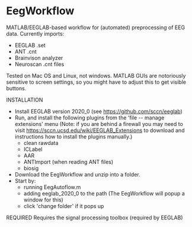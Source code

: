 # EegWorkflow
MATLAB/EEGLAB-based workflow for (automated) preprocessing of EEG data. Currently imports:
- EEGLAB .set
- ANT .cnt
- Brainvison analyzer
- Neuroscan .cnt files

Tested on Mac OS and Linux, not windows. MATLAB GUIs are notoriously sensitive to screen settings, so
you might have to adjust this to get visible buttons.

INSTALLATION
- Install EEGLAB version 2020_0 (see https://github.com/sccn/eeglab)
- Run, and install the following plugins from the 'file -- manage extensions' menu (Note: if you are behind a firewall you may need to visit https://sccn.ucsd.edu/wiki/EEGLAB_Extensions to download and instructions how to install the plugins manually.)
  - clean rawdata
  - ICLabel
  - AAR
  - ANTImport (when reading ANT files)
  - biosig
- Download the EegWorkflow and unzip into a folder. 
- Start by:
  - running EegAutoflow.m
  - adding eeglab_2020_0 to the path (The EegWorkflow will popup a window for this)
  - click 'change folder' if it pops up
  
REQUIRED
Requires the signal processing toolbox (required by EEGLAB)



